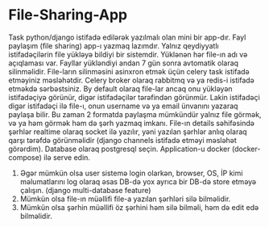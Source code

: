 # File-Sharing-App
Task python/django istifadə edilərək yazılmalı olan mini bir app-dır.
Fayl paylaşım (file sharing) app-ı yazmaq lazımdır. Yalnız qeydiyyatlı istifadəçilərin file yükləyə bildiyi bir sistemdir. Yüklənən hər file-ın adı və açıqlaması var. Fayllar yükləndiyi andan 7 gün sonra avtomatik olaraq silinməlidir. File-ların silinməsini asinxron etmək üçün celery task istifadə etməyiniz məsləhətdir. Celery broker olaraq rabbitmq və ya redis-i istifadə etməkdə sərbəstsiniz.
By default olaraq file-lar ancaq onu yükləyən istifadəçiyə görünür, digər istifadəçilər tərəfindən görünmür. Lakin istifadəçi digər istifadəçi ilə file-ı, onun username və ya email ünvanını yazaraq paylaşa bilir. Bu zaman 2 formatda paylaşma mümkündür yalnız file görmək, və ya həm görmək həm də şərh yazmaq imkanı. File-ın details səhifəsində şərhlər realtime olaraq socket ilə yazılır, yəni yazılan şərhlər anlıq olaraq qarşı tərəfdə görünməlidir (django channels istifadə etməyi məsləhət görərdim).
Database olaraq postgresql seçin. Application-u docker (docker-compose) ilə serve edin.
1) Əgər mümkün olsa user sistemə login olarkən, browser, OS, İP kimi məlumatlarını log olaraq əsas DB-də yox ayrıca bir DB-də store etməyə çalışın. (django multi-database feature)
2) Mümkün olsa file-ın müəllifi file-a yazılan şərhləri silə bilməlidir.
3) Mümkün olsa şərhin müəllifi öz şərhini həm silə bilməli, həm də edit edə bilməlidir.
